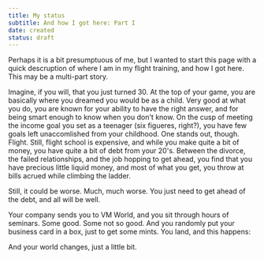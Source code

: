 ```yaml
---
title: My status
subtitle: And how I got here: Part I
date: created
status: draft
---
```

Perhaps it is a bit presumptuous of me, but I wanted to start this page with a quick descruption of where I am in my flight training, and how I got here. This may be a multi-part story.

Imagine, if you will, that you just turned 30. At the top of your game, you are basically where you dreamed you would be as a child. Very good at what you do, you are known for your ability to have the right answer, and for being smart enough to know when you don't know. On the cusp of meeting the income goal you set as a teenager (six figueres, right?), you have few goals left unaccomlished from your childhood. One stands out, though. Flight. Still, flight school is expensive, and while you make quite a bit of money, you have quite a bit of debt from your 20's. Between the divorce, the failed relationships, and the job hopping to get ahead, you find that you have precious little liquid money, and most of what you get, you throw at bills acrued while climbing the ladder. 

Still, it could be worse. Much, much worse. You just need to get ahead of the debt, and all will be well. 

Your company sends you to VM World, and you sit through hours of seminars. Some good. Some not so good. And you randomly put your business card in a box, just to get some mints. You land, and this happens:


And your world changes, just a little bit.